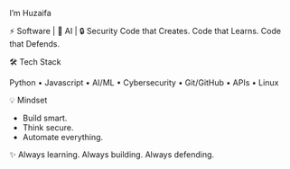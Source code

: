I’m Huzaifa

⚡ Software | 🤖 AI  | 🔒 Security
Code that Creates. Code that Learns. Code that Defends.

🛠 Tech Stack

Python • Javascript • AI/ML • Cybersecurity • Git/GitHub • APIs • Linux

💡 Mindset

- Build smart.
- Think secure.
- Automate everything.

✨ Always learning. Always building. Always defending.
